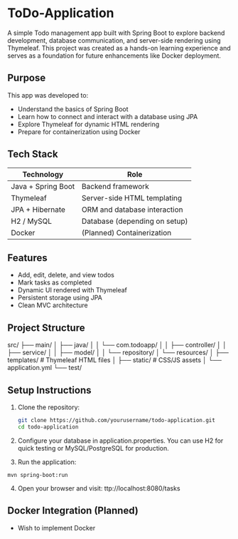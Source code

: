 # ToDo-Application
A simple Todo management app built with Spring Boot to explore backend development, database communication, and server-side rendering using Thymeleaf. This project was created as a hands-on learning experience and serves as a foundation for future enhancements like Docker deployment.

## Purpose

This app was developed to:
- Understand the basics of Spring Boot
- Learn how to connect and interact with a database using JPA
- Explore Thymeleaf for dynamic HTML rendering
- Prepare for containerization using Docker

## Tech Stack

| Technology     | Role                                 |
|----------------|--------------------------------------|
| Java + Spring Boot | Backend framework                 |
| Thymeleaf      | Server-side HTML templating           |
| JPA + Hibernate| ORM and database interaction          |
| H2 / MySQL     | Database (depending on setup)         |
| Docker         | (Planned) Containerization            |

## Features

- Add, edit, delete, and view todos
- Mark tasks as completed
- Dynamic UI rendered with Thymeleaf
- Persistent storage using JPA
- Clean MVC architecture

## Project Structure
src/ ├── main/ │ ├── java/ │ │ └── com.todoapp/ │ │ ├── controller/ │ │ ├── service/ │ │ ├── model/ │ │ └── repository/ │ └── resources/ │ ├── templates/ # Thymeleaf HTML files │ ├── static/ # CSS/JS assets │ └── application.yml └── test/


## Setup Instructions

1. Clone the repository:
   ```bash
   git clone https://github.com/yourusername/todo-application.git
   cd todo-application
   ```
2. Configure your database in application.properties. You can use H2 for quick testing or MySQL/PostgreSQL for production.

3. Run the application:
```
mvn spring-boot:run
```
4. Open your browser and visit:
   ttp://localhost:8080/tasks

## Docker Integration (Planned)
- Wish to implement Docker
